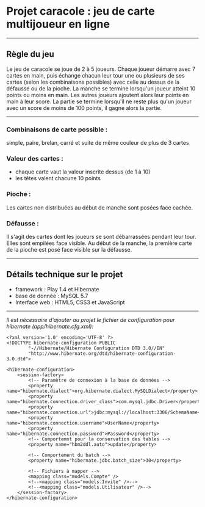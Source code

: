 # Projet caracole : jeu de carte multijoueur en ligne

----
## Règle du jeu

Le jeu de caracole se joue de 2 à 5 joueurs.
Chaque joueur démarre avec 7 cartes en main, puis échange chacun leur tour une ou plusieurs de ses cartes (selon les combinaisons possibles) avec celle au dessus de la défausse ou de la pioche. La manche se termine lorsqu'un joueur atteint 10 points ou moins en main. Les autres joueurs ajoutent alors leur points en main à leur score. La partie se termine lorsqu'il ne reste plus qu'un joueur avec un score de moins de 100 points, il gagne alors la partie.

----
### Combinaisons de carte possible :
simple, paire, brelan, carré et suite de même couleur de plus de 3 cartes

### Valeur des cartes :
* chaque carte vaut la valeur inscrite dessus (de 1 à 10)
* les têtes valent chacune 10 points

### Pioche :
Les cartes non distribuées au début de manche sont posées face cachée.

### Défausse :
Il s'agit des cartes dont les joueurs se sont débarrassées pendant leur tour. Elles sont empilées face visible.
Au début de la manche, la première carte de la pioche est posé face visible sur la défausse.

----
## Détails technique sur le projet
* framework : Play 1.4 et Hibernate
* base de donnée : MySQL 5.7
* Interface web : HTML5, CSS3 et JavaScript

----
*Il est nécessaire d'ajouter au projet le fichier de configuration pour hibernate (app/hibernate.cfg.xml):*


    <?xml version='1.0' encoding='UTF-8' ?>
	<!DOCTYPE hibernate-configuration PUBLIC
	        "-//Hibernate/Hibernate Configuration DTD 3.0//EN"
	        "http://www.hibernate.org/dtd/hibernate-configuration-3.0.dtd">

	<hibernate-configuration>
	    <session-factory>
	        <!-- Paramètre de connexion à la base de données -->
	        <property name="hibernate.dialect">org.hibernate.dialect.MySQLDialect</property>
	        <property name="hibernate.connection.driver_class">com.mysql.jdbc.Driver</property>
	        <property name="hibernate.connection.url">jdbc:mysql://localhost:3306/SchemaName</property>
	        <property name="hibernate.connection.username">UserName</property>
	        <property name="hibernate.connection.password">Password</property>
	        <!-- Comportemnt pour la conservation des tables -->
	        <property name="hbm2ddl.auto">update</property>

	        <!-- Comportement du batch -->
	        <property name="hibernate.jdbc.batch_size">30</property>

	        <!-- Fichiers à mapper -->
	        <mapping class="models.Compte" />
	        <!--<mapping class="models.Invite" />-->
	        <!--<mapping class="models.Utilisateur" />-->
	    </session-factory>
	</hibernate-configuration>

